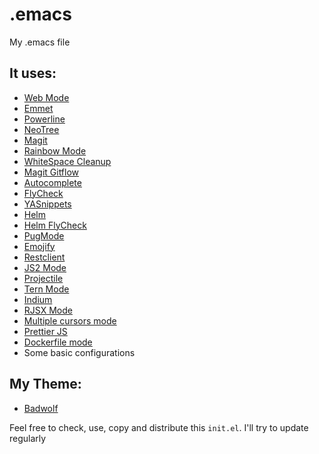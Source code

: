 # .emacs
My .emacs file

## It uses:
* [Web Mode](http://web-mode.org/)
* [Emmet](https://github.com/smihica/emmet-mode)
* [Powerline](https://github.com/milkypostman/powerline)
* [NeoTree](https://github.com/jaypei/emacs-neotree)
* [Magit](https://magit.vc/)
* [Rainbow Mode](https://julien.danjou.info/projects/emacs-packages)
* [WhiteSpace Cleanup](https://github.com/purcell/whitespace-cleanup-mode)
* [Magit Gitflow](https://github.com/jtatarik/magit-gitflow)
* [Autocomplete](https://github.com/auto-complete/auto-complete)
* [FlyCheck](http://www.flycheck.org/en/latest/)
* [YASnippets](https://github.com/joaotavora/yasnippet)
* [Helm](https://github.com/emacs-helm/helm)
* [Helm FlyCheck](https://github.com/yasuyk/helm-flycheck)
* [PugMode](https://github.com/hlissner/emacs-pug-mode)
* [Emojify](https://github.com/iqbalansari/emacs-emojify)
* [Restclient](https://github.com/pashky/restclient.el)
* [JS2 Mode](https://github.com/mooz/js2-mode)
* [Projectile](https://github.com/bbatsov/projectile)
* [Tern Mode](http://ternjs.net/doc/manual.html#emacs)
* [Indium](https://github.com/NicolasPetton/Indium)
* [RJSX Mode](https://github.com/felipeochoa/rjsx-mode)
* [Multiple cursors mode](https://github.com/magnars/multiple-cursors.el)
* [Prettier JS](https://github.com/prettier/prettier-emacs)
* [Dockerfile mode](https://github.com/spotify/dockerfile-mode)
* Some basic configurations

## My Theme:
* [Badwolf](https://github.com/bkruczyk/badwolf-emacs)

Feel free to check, use, copy and distribute this `init.el`. I'll try to update regularly
